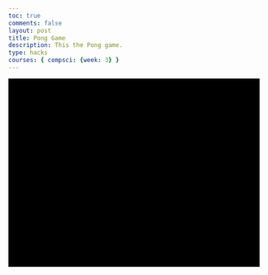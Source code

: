 ```yaml
---
toc: true
comments: false
layout: post
title: Pong Game
description: This the Pong game.
type: hacks
courses: { compsci: {week: 3} }
--- 
```

<html>
<head>
    <title>Pong Game</title>
    <style>
        canvas {
            background-color: black;
            display: block;
            margin: 0 auto;
        }
    </style>
</head>
<body>
    <canvas id="pong" width="800" height="600"></canvas>
    <script>
        const canvas = document.getElementById("pong");
        const ctx = canvas.getContext("2d");

        // Constants
        const WIDTH = canvas.width;
        const HEIGHT = canvas.height;
        const BALL_SPEED = 5;
        const PADDLE_SPEED = 5;

        // Colors
        const WHITE = "#ffffff";

        // Create the paddles and ball
        const ball = {
            x: WIDTH / 2,
            y: HEIGHT / 2,
            radius: 15,
            speedX: BALL_SPEED * (Math.random() > 0.5 ? 1 : -1),
            speedY: BALL_SPEED * (Math.random() > 0.5 ? 1 : -1)
        };

        const playerPaddle = {
            x: 30,
            y: HEIGHT / 2 - 60,
            width: 10,
            height: 120,
            speedY: 0
        };

        const opponentPaddle = {
            x: WIDTH - 40,
            y: HEIGHT / 2 - 60,
            width: 10,
            height: 120
        };

        // Initialize player and opponent scores
        let playerScore = 0;
        let opponentScore = 0;

        // Create fonts
        ctx.font = "36px Arial";

        // Update function
        function update() {
            // Clear the canvas
            ctx.clearRect(0, 0, WIDTH, HEIGHT);

            // Move player paddle
            playerPaddle.y += playerPaddle.speedY;

            // Keep player paddle within bounds
            if (playerPaddle.y < 0) playerPaddle.y = 0;
            if (playerPaddle.y + playerPaddle.height > HEIGHT) playerPaddle.y = HEIGHT - playerPaddle.height;

            // Move opponent paddle (simple AI)
            if (ball.y < opponentPaddle.y) opponentPaddle.y -= PADDLE_SPEED;
            if (ball.y > opponentPaddle.y + opponentPaddle.height) opponentPaddle.y += PADDLE_SPEED;

            // Update ball position
            ball.x += ball.speedX;
            ball.y += ball.speedY;

            // Ball collisions with walls
            if (ball.y - ball.radius <= 0 || ball.y + ball.radius >= HEIGHT) ball.speedY *= -1;

            // Ball collisions with paddles
            if (
                ball.x - ball.radius <= playerPaddle.x + playerPaddle.width &&
                ball.x + ball.radius >= playerPaddle.x &&
                ball.y >= playerPaddle.y &&
                ball.y <= playerPaddle.y + playerPaddle.height
            ) {
                ball.speedX *= -1;
            }

            if (
                ball.x - ball.radius <= opponentPaddle.x + opponentPaddle.width &&
                ball.x + ball.radius >= opponentPaddle.x &&
                ball.y >= opponentPaddle.y &&
                ball.y <= opponentPaddle.y + opponentPaddle.height
            ) {
                ball.speedX *= -1;
            }

            // Ball out of bounds
            if (ball.x - ball.radius < 0) {
                opponentScore++;
                resetBall();
            }

            if (ball.x + ball.radius > WIDTH) {
                playerScore++;
                resetBall();
            }

            // Draw paddles and ball
            ctx.fillStyle = WHITE;
            ctx.fillRect(playerPaddle.x, playerPaddle.y, playerPaddle.width, playerPaddle.height);
            ctx.fillRect(opponentPaddle.x, opponentPaddle.y, opponentPaddle.width, opponentPaddle.height);
            ctx.beginPath();
            ctx.arc(ball.x, ball.y, ball.radius, 0, Math.PI * 2);
            ctx.fill();

            // Draw the score
            ctx.fillText("Player: " + playerScore, WIDTH / 4, 50);
            ctx.fillText("Opponent: " + opponentScore, (3 * WIDTH) / 4 - 150, 50);
        }

        // Reset the ball
        function resetBall() {
            ball.x = WIDTH / 2;
            ball.y = HEIGHT / 2;
            ball.speedX = BALL_SPEED * (Math.random() > 0.5 ? 1 : -1);
            ball.speedY = BALL_SPEED * (Math.random() > 0.5 ? 1 : -1);
        }

        // Handle keyboard input
        window.addEventListener("keydown", function (event) {
            switch (event.key) {
                case "w":
                    playerPaddle.speedY = -PADDLE_SPEED;
                    break;
                case "s":
                    playerPaddle.speedY = PADDLE_SPEED;
                    break;
            }
        });

        window.addEventListener("keyup", function (event) {
            switch (event.key) {
                case "w":
                case "s":
                    playerPaddle.speedY = 0;
                    break;
            }
        });

        // Game loop
        setInterval(update, 1000 / 60); // 60 FPS
    </script>
</body>
</html>
